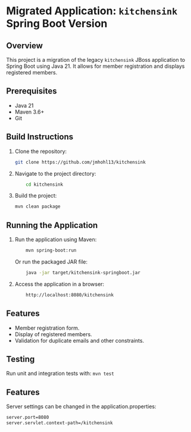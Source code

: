# Migrated Application: `kitchensink` Spring Boot Version

## Overview

This project is a migration of the legacy `kitchensink` JBoss application to Spring Boot using Java 21. It allows for member registration and displays registered members.

## Prerequisites

- Java 21
- Maven 3.6+
- Git

## Build Instructions
1. Clone the repository:
   ```bash
   git clone https://github.com/jmhohl13/kitchensink
2. Navigate to the project directory:
    ```bash
        cd kitchensink
    ```
3. Build the project:
    ```bash
    mvn clean package

## Running the Application
1. Run the application using Maven:

    ```bash
        mvn spring-boot:run
     ```
    Or run the packaged JAR file:
    
    ```bash
        java -jar target/kitchensink-springboot.jar
     ```

2. Access the application in a browser:

    ```bash
        http://localhost:8080/kitchensink
     ```

## Features

- Member registration form.
- Display of registered members.
- Validation for duplicate emails and other constraints.


## Testing
Run unit and integration tests with:
    ```mvn test```


## Features
Server settings can be changed in the application.properties:
```bash
server.port=8080
server.servlet.context-path=/kitchensink